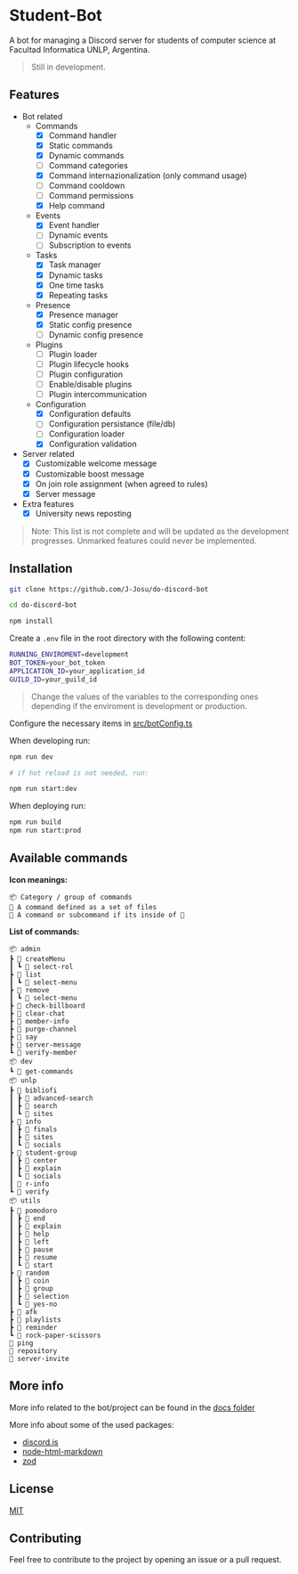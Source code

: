 # Student-Bot

A bot for managing a Discord server for students of computer science at Facultad Informatica UNLP, Argentina.

> Still in development.


## Features

- Bot related
  - Commands
    - [X] Command handler
    - [X] Static commands
    - [X] Dynamic commands
    - [ ] Command categories
    - [X] Command internazionalization (only command usage)
    - [ ] Command cooldown
    - [ ] Command permissions
    - [X] Help command
  - Events
    - [X] Event handler
    - [ ] Dynamic events
    - [ ] Subscription to events
  - Tasks
    - [X] Task manager
    - [X] Dynamic tasks
    - [X] One time tasks
    - [X] Repeating tasks
  - Presence
    - [X] Presence manager
    - [X] Static config presence
    - [ ] Dynamic config presence
  - Plugins
    - [ ] Plugin loader
    - [ ] Plugin lifecycle hooks
    - [ ] Plugin configuration
    - [ ] Enable/disable plugins
    - [ ] Plugin intercommunication
  - Configuration
    - [X] Configuration defaults
    - [ ] Configuration persistance (file/db)
    - [ ] Configuration loader
    - [X] Configuration validation

- Server related
  - [X] Customizable welcome message
  - [X] Customizable boost message
  - [X] On join role assignment (when agreed to rules)
  - [X] Server message

- Extra features
  - [X] University news reposting

> Note: This list is not complete and will be updated as the development progresses. Unmarked features could never be implemented.


## Installation

```bash
git clone https://github.com/J-Josu/do-discord-bot

cd do-discord-bot

npm install
```

Create a `.env` file in the root directory with the following content:

```bash
RUNNING_ENVIROMENT=development
BOT_TOKEN=your_bot_token
APPLICATION_ID=your_application_id
GUILD_ID=your_guild_id
```

> Change the values of the variables to the corresponding ones depending if the enviroment is development or production.

Configure the necessary items in [src/botConfig.ts](./src/botConfig.ts)

When developing run:

```bash
npm run dev

# if hot reload is not needed, run:

npm run start:dev
```

When deploying run:

```bash
npm run build
npm run start:prod
```

## Available commands

**Icon meanings:**
```text
📦 Category / group of commands
📁 A command defined as a set of files
📄 A command or subcommand if its inside of 📁
```

**List of commands:**
```text
📦 admin
┣ 📁 createMenu
┃ ┗ 📄 select-rol
┣ 📁 list
┃ ┗ 📄 select-menu
┣ 📁 remove
┃ ┗ 📄 select-menu
┣ 📄 check-billboard
┣ 📄 clear-chat
┣ 📄 member-info
┣ 📄 purge-channel
┣ 📄 say
┣ 📄 server-message
┗ 📄 verify-member
📦 dev
┗ 📄 get-commands
📦 unlp
┣ 📁 bibliofi
┃ ┣ 📄 advanced-search
┃ ┣ 📄 search
┃ ┗ 📄 sites
┣ 📁 info
┃ ┣ 📄 finals
┃ ┣ 📄 sites
┃ ┗ 📄 socials
┣ 📁 student-group
┃ ┣ 📄 center
┃ ┣ 📄 explain
┃ ┗ 📄 socials
┃ 📄 r-info
┗ 📄 verify
📦 utils
┣ 📁 pomodoro
┃ ┣ 📄 end
┃ ┣ 📄 explain
┃ ┣ 📄 help
┃ ┣ 📄 left
┃ ┣ 📄 pause
┃ ┣ 📄 resume
┃ ┗ 📄 start
┣ 📁 random
┃ ┣ 📄 coin
┃ ┣ 📄 group
┃ ┣ 📄 selection
┃ ┗ 📄 yes-no
┣ 📄 afk
┣ 📄 playlists
┣ 📄 reminder
┗ 📄 rock-paper-scissors
📄 ping
📄 repository
📄 server-invite
```

## More info

More info related to the bot/project can be found in the [docs folder](./docs/)

More info about some of the used packages:
- [discord.js](https://discord.js.org/#/)
- [node-html-markdown](https://github.com/crosstype/node-html-markdown)
- [zod](https://zod.dev/)


## License

[MIT](./LICENSE)


## Contributing

Feel free to contribute to the project by opening an issue or a pull request.
